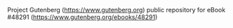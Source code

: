 Project Gutenberg (https://www.gutenberg.org) public repository for eBook #48291 (https://www.gutenberg.org/ebooks/48291)
